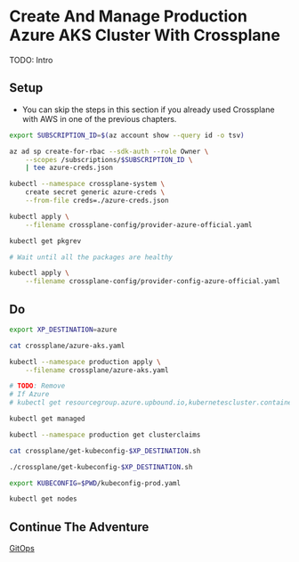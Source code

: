 # Create And Manage Production Azure AKS Cluster With Crossplane

TODO: Intro

## Setup

* You can skip the steps in this section if you already used Crossplane with AWS in one of the previous chapters.

```bash
export SUBSCRIPTION_ID=$(az account show --query id -o tsv)

az ad sp create-for-rbac --sdk-auth --role Owner \
    --scopes /subscriptions/$SUBSCRIPTION_ID \
    | tee azure-creds.json

kubectl --namespace crossplane-system \
    create secret generic azure-creds \
    --from-file creds=./azure-creds.json

kubectl apply \
    --filename crossplane-config/provider-azure-official.yaml

kubectl get pkgrev

# Wait until all the packages are healthy

kubectl apply \
    --filename crossplane-config/provider-config-azure-official.yaml
```

## Do

```bash
export XP_DESTINATION=azure

cat crossplane/azure-aks.yaml

kubectl --namespace production apply \
    --filename crossplane/azure-aks.yaml

# TODO: Remove
# If Azure
# kubectl get resourcegroup.azure.upbound.io,kubernetescluster.containerservice.azure.upbound.io,release.helm.crossplane.io,object.kubernetes.crossplane.io

kubectl get managed

kubectl --namespace production get clusterclaims

cat crossplane/get-kubeconfig-$XP_DESTINATION.sh

./crossplane/get-kubeconfig-$XP_DESTINATION.sh

export KUBECONFIG=$PWD/kubeconfig-prod.yaml

kubectl get nodes
```

## Continue The Adventure

[GitOps](../gitops/story.md)
